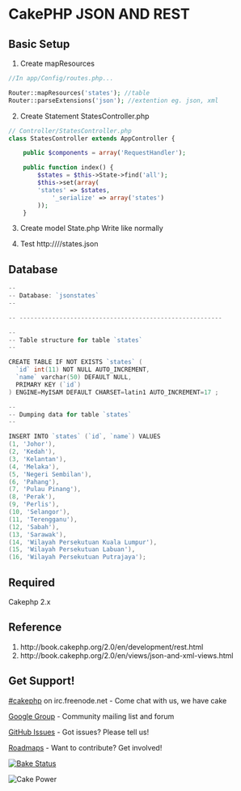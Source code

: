 CakePHP JSON AND REST
=====================
Basic Setup
-----------

1. Create mapResources

```php
//In app/Config/routes.php...

Router::mapResources('states'); //table
Router::parseExtensions('json'); //extention eg. json, xml
```

2. Create Statement StatesController.php

```php
// Controller/StatesController.php
class StatesController extends AppController {

    public $components = array('RequestHandler');

    public function index() {
        $states = $this->State->find('all');
        $this->set(array(
        'states' => $states,
            '_serialize' => array('states')
        ));
    }
```
3. Create model State.php
   Write like normally

4. Test http://<server>/<project>/states.json


Database
--------
```go
--
-- Database: `jsonstates`
--

-- --------------------------------------------------------

--
-- Table structure for table `states`
--

CREATE TABLE IF NOT EXISTS `states` (
  `id` int(11) NOT NULL AUTO_INCREMENT,
  `name` varchar(50) DEFAULT NULL,
  PRIMARY KEY (`id`)
) ENGINE=MyISAM DEFAULT CHARSET=latin1 AUTO_INCREMENT=17 ;

--
-- Dumping data for table `states`
--

INSERT INTO `states` (`id`, `name`) VALUES
(1, 'Johor'),
(2, 'Kedah'),
(3, 'Kelantan'),
(4, 'Melaka'),
(5, 'Negeri Sembilan'),
(6, 'Pahang'),
(7, 'Pulau Pinang'),
(8, 'Perak'),
(9, 'Perlis'),
(10, 'Selangor'),
(11, 'Terengganu'),
(12, 'Sabah'),
(13, 'Sarawak'),
(14, 'Wilayah Persekutuan Kuala Lumpur'),
(15, 'Wilayah Persekutuan Labuan'),
(16, 'Wilayah Persekutuan Putrajaya');

```
Required
----------
Cakephp 2.x

Reference
----------
<ol>
<li>http://book.cakephp.org/2.0/en/development/rest.html</li>
<li>http://book.cakephp.org/2.0/en/views/json-and-xml-views.html</li>
</ol>

Get Support!
------------

[#cakephp](http://webchat.freenode.net/?channels=#cakephp) on irc.freenode.net - Come chat with us, we have cake

[Google Group](https://groups.google.com/group/cake-php) - Community mailing list and forum

[GitHub Issues](https://github.com/cakephp/cakephp/issues) - Got issues? Please tell us!

[Roadmaps](https://github.com/cakephp/cakephp/wiki#roadmaps) - Want to contribute? Get involved!

[![Bake Status](https://secure.travis-ci.org/cakephp/cakephp.png?branch=master)](http://travis-ci.org/cakephp/cakephp)

![Cake Power](https://raw.github.com/cakephp/cakephp/master/lib/Cake/Console/Templates/skel/webroot/img/cake.power.gif)
